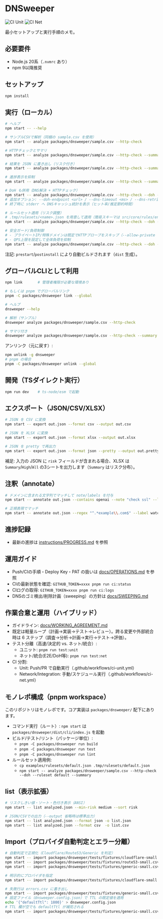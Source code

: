 # DNSweeper

![CI Unit](https://github.com/Kazu-dnssweeper/dnsweeper.ver2/actions/workflows/ci-unit.yml/badge.svg)
![CI Net](https://github.com/Kazu-dnssweeper/dnsweeper.ver2/actions/workflows/ci-net.yml/badge.svg)

最小セットアップと実行手順のメモ。

## 必要要件
- Node.js 20系（`.nvmrc` あり）
- npm 9以降推奨

## セットアップ
```sh
npm install
```

## 実行（ローカル）
```sh
# ヘルプ
npm start -- --help

# サンプルCSVで解析（同梱の sample.csv を使用）
npm start -- analyze packages/dnsweeper/sample.csv --http-check

# HTTPチェックとサマリ
npm start -- analyze packages/dnsweeper/sample.csv --http-check --summary

# 結果を JSON に書き出し（リスク付き）
npm start -- analyze packages/dnsweeper/sample.csv --http-check --summary --output analyzed.json --pretty

# 進捗表示を抑制
npm start -- analyze packages/dnsweeper/sample.csv --http-check --summary --quiet

# DoH も併用（DNS解決 + HTTPチェック）
npm start -- analyze packages/dnsweeper/sample.csv --http-check --doh --dns-type A --summary
# 追加オプション: --doh-endpoint <url> / --dns-timeout <ms> / --dns-retries <n>
# 終了時に stderr へ DNSキャッシュ統計を表示（ヒット率/推定節約時間）

# ルールセット適用（リスク調整）
# .tmp/rulesets/<name>.json を用意して適用（簡易スキーマは src/core/rules/engine.ts を参照）
npm start -- analyze packages/dnsweeper/sample.csv --http-check --doh --ruleset default --ruleset-dir .tmp/rulesets --summary

# 安全ガード/負荷制御
# - プライベートIP/特殊ドメインは既定でHTTPプローブをスキップ（--allow-private で解除）
# - QPS上限を設定して全体負荷を抑制
npm start -- analyze packages/dnsweeper/sample.csv --http-check --doh --qps 5 --allow-private
```

注記: `prestart`/`postinstall` により自動ビルドされます（`dist` 生成）。

## グローバルCLIとして利用
```sh
npm link       # 管理者権限が必要な環境あり

# もしくは pnpm でグローバルリンク
pnpm -C packages/dnsweeper link --global

# ヘルプ
dnsweeper --help

# 解析（サンプル）
dnsweeper analyze packages/dnsweeper/sample.csv --http-check

# サマリ付き
dnsweeper analyze packages/dnsweeper/sample.csv --http-check --summary
```

アンリンク（元に戻す）:
```sh
npm unlink -g dnsweeper
# pnpm の場合
pnpm -C packages/dnsweeper unlink --global
```

## 開発（TSダイレクト実行）
```sh
npm run dev    # ts-node/esm で起動
```

## エクスポート（JSON/CSV/XLSX）
```sh
# JSON を CSV に変換
npm start -- export out.json --format csv --output out.csv

# JSON を XLSX に変換
npm start -- export out.json --format xlsx --output out.xlsx

# JSON を pretty で再出力
npm start -- export out.json --format json --pretty --output out.pretty.json
```

補足: 入力の JSON に `risk` フィールドが含まれる場合、XLSX は `Summary`/`High`/`All` の3シートを出力します（`Summary` はリスク分布）。

## 注釈（annotate）
```sh
# ドメインに含まれる文字列でマッチして note/labels を付与
npm start -- annotate out.json --contains openai --note "check ssl" --label important urgent --pretty --output out.annotated.json

# 正規表現でマッチ
npm start -- annotate out.json --regex "^.*example\\.com$" --label watch --output out.annot2.json
```

## 進捗記録
- 最新の進捗は [instructions/PROGRESS.md](instructions/PROGRESS.md) を参照

## 運用ガイド
- Push/CIの手順・Deploy Key・PAT の扱いは [docs/OPERATIONS.md](docs/OPERATIONS.md) を参照
- CIの最新状態を確認: `GITHUB_TOKEN=xxxx pnpm run ci:status`
- CIログの取得: `GITHUB_TOKEN=xxxx pnpm run ci:logs`
 - DNSのゴミ検出/削除計画（sweeping）の方針は [docs/SWEEPING.md](docs/SWEEPING.md)

## 作業合意と運用（ハイブリッド）
- ガイドライン: [docs/WORKING_AGREEMENT.md](docs/WORKING_AGREEMENT.md)
- 既定は軽量ループ（計画→実装→テスト→レビュー）。跨る変更や外部統合時は 6 ステップ（調査→分析→計画→実行→テスト→評価）。
- テスト分離（高速/決定的 vs. ネット/統合）:
  - ユニット: `pnpm run test:unit`
  - ネット/統合(E2E/DoH等): `pnpm run test:net`
- CI 分割:
  - Unit: Push/PR で自動実行（.github/workflows/ci-unit.yml）
  - Network/Integration: 手動/スケジュール実行（.github/workflows/ci-net.yml）

## モノレポ構成（pnpm workspace）
このリポジトリはモノレポです。コア実装は `packages/dnsweeper/` 配下にあります。

- コマンド実行（ルート）: `npm start` は `packages/dnsweeper/dist/cli/index.js` を起動
- ビルド/テスト/リント（パッケージ単位）:
  - `pnpm -C packages/dnsweeper run build`
  - `pnpm -C packages/dnsweeper run test`
  - `pnpm -C packages/dnsweeper run lint`
- ルールセット適用例:
  - `cp examples/rulesets/default.json .tmp/rulesets/default.json`
  - `npm start -- analyze packages/dnsweeper/sample.csv --http-check --doh --ruleset default --summary`

## list（表示拡張）
```sh
# リスクしきい値・ソート・色付き表示（ANSI）
npm start -- list analyzed.json --min-risk medium --sort risk

# JSON/CSVでの出力（--output 省略時は標準出力）
npm start -- list analyzed.json --format json -o list.json
npm start -- list analyzed.json --format csv  -o list.csv
```

## Import（プロバイダ自動判定とエラー分離）

```sh
# 自動判定で正規化（Cloudflare/Route53/Generic を判定）
npm start -- import packages/dnsweeper/tests/fixtures/cloudflare-small.csv --pretty --output cf.json
npm start -- import packages/dnsweeper/tests/fixtures/route53-small.csv --pretty --output r53.json
npm start -- import packages/dnsweeper/tests/fixtures/generic-small.csv --pretty --output gen.json

# 明示的にプロバイダを指定
npm start -- import packages/dnsweeper/tests/fixtures/cloudflare-small.csv --provider cloudflare --output out.json

# 失敗行は errors.csv に書き出し
npm start -- import packages/dnsweeper/tests/fixtures/generic-small.csv --provider cloudflare --errors errors.csv --output out.json
# 設定ファイル（dnsweeper.config.json）で TTL の既定値を適用
echo '{"defaultTtl": 1800}' > dnsweeper.config.json
# TTL 欄が空でも defaultTtl が補完される
npm start -- import packages/dnsweeper/tests/fixtures/generic-small.csv --pretty
```
